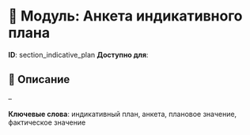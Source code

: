# 📘 Модуль: Анкета индикативного плана
**ID**: section_indicative_plan
**Доступно для**: 

## 📝 Описание
–

**Ключевые слова**: индикативный план, анкета, плановое значение, фактическое значение
